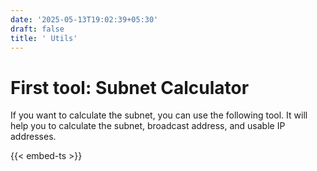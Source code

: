 ```yaml
---
date: '2025-05-13T19:02:39+05:30'
draft: false
title: ' Utils'
---
```



# First tool: Subnet Calculator
  
  If you want to calculate the subnet, you can use the following tool. It will help you to calculate the subnet, broadcast address, and usable IP addresses.


{{< embed-ts >}}